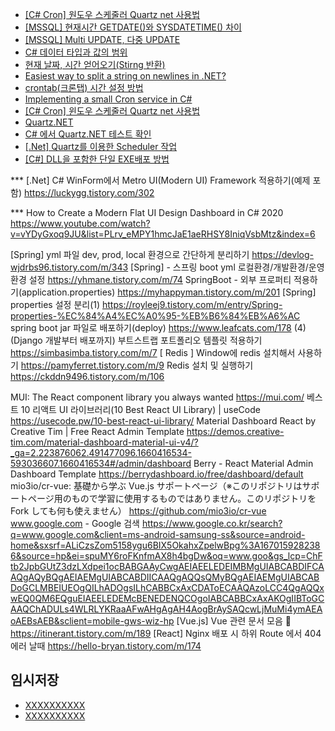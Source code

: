 

- [[C# Cron] 원도우 스케줄러 Quartz net 사용법](https://codingcoding.tistory.com/168)
- [[MSSQL] 현재시간 GETDATE()와 SYSDATETIME() 차이](https://gent.tistory.com/433)
- [[MSSQL] Multi UPDATE, 다중 UPDATE](https://hermeslog.tistory.com/465)
- [C# 데이터 타입과 값의 범위](https://yaraba.tistory.com/929)
- [현재 날짜, 시간 얻어오기(Stirng 반환)](https://j07051.tistory.com/538)
- [Easiest way to split a string on newlines in .NET?](https://stackoverflow.com/questions/1547476/easiest-way-to-split-a-string-on-newlines-in-net)
- [crontab(크론탭) 시간 설정 방법](https://yangyag.tistory.com/358)
- [Implementing a small Cron service in C#](https://www.codeproject.com/Articles/10992/Implementing-a-small-Cron-service-in-C)
- [[C# Cron] 윈도우 스케줄러 Quartz net 사용법](https://codingcoding.tistory.com/168)
- [Quartz.NET](https://www.quartz-scheduler.net/)
- [C# 에서 Quartz.NET 테스트 확인](https://csksoft.tistory.com/86)
- [[.Net] Quartz를 이용한 Scheduler 작업](https://miniweb4u.tistory.com/10)
- [[C#] DLL을 포함한 단일 EXE배포 방법](https://blog.truds.kr/310/)




*** [.Net] C# WinForm에서 Metro UI(Modern UI) Framework 적용하기(예제 포함)
https://luckygg.tistory.com/302

*** How to Create a Modern Flat UI Design Dashboard in C# 2020
https://www.youtube.com/watch?v=vYDyGxoq9JU&list=PLrv_eMPY1hmcJaE1aeRHSY8IniqVsbMtz&index=6


[Spring] yml 파일 dev, prod, local 환경으로 간단하게 분리하기
https://devlog-wjdrbs96.tistory.com/m/343
[Spring] - 스프링 boot yml 로컬환경/개발환경/운영환경 설정
https://yhmane.tistory.com/m/74
SpringBoot - 외부 프로퍼티 적용하기(application.properties)
https://myhappyman.tistory.com/m/201
[Spring] properties 설정 분리(1)
https://royleej9.tistory.com/m/entry/Spring-properties-%EC%84%A4%EC%A0%95-%EB%B6%84%EB%A6%AC
spring boot jar 파일로 배포하기(deploy)
https://www.leafcats.com/178
(4) (Django 개발부터 배포까지) 부트스트랩 포트폴리오 템플릿 적용하기
https://simbasimba.tistory.com/m/7
[ Redis ] Window에 redis 설치해서 사용하기
https://pamyferret.tistory.com/m/9
Redis 설치 및 실행하기
https://ckddn9496.tistory.com/m/106


MUI: The React component library you always wanted
https://mui.com/
베스트 10 리액트 UI 라이브러리(10 Best React UI Library) | useCode
https://usecode.pw/10-best-react-ui-library/
Material Dashboard React by Creative Tim | Free React Admin Template
https://demos.creative-tim.com/material-dashboard-material-ui-v4/?_ga=2.223876062.491477096.1660416534-593036607.1660416534#/admin/dashboard
Berry - React Material Admin Dashboard Template
https://berrydashboard.io/free/dashboard/default
mio3io/cr-vue: 基礎から学ぶ Vue.js サポートページ（※このリポジトリはサポートページ用のもので学習に使用するものではありません。このリポジトリを Fork しても何も使えません）
https://github.com/mio3io/cr-vue
www.google.com - Google 검색
https://www.google.co.kr/search?q=www.google.com&client=ms-android-samsung-ss&source=android-home&sxsrf=ALiCzsZom5158ygu6BIX5OkahxZpelwBpg%3A1670159282386&source=hp&ei=spuMY6roFKnfmAX8h4bgDw&oq=www.goo&gs_lcp=ChFtb2JpbGUtZ3dzLXdpei1ocBABGAAyCwgAEIAEELEDEIMBMgUIABCABDIFCAAQgAQyBQgAEIAEMgUIABCABDIICAAQgAQQsQMyBQgAEIAEMgUIABCABDoGCLMBEIUEOgQILhADOgsILhCABBCxAxCDAToECAAQAzoLCC4QgAQQxwEQ0QM6EQguEIAEELEDEMcBENEDENQCOgoIABCABBCxAxAKOgIIBToGCAAQChADULs4WLRLYKRaaAFwAHgAgAH4AogBrAySAQcwLjMuMi4ymAEAoAEBsAEB&sclient=mobile-gws-wiz-hp
[Vue.js] Vue 관련 문서 모음 👏
https://itinerant.tistory.com/m/189
[React] Nginx 배포 시 하위 Route 에서 404 에러 날때
https://hello-bryan.tistory.com/m/174





## 임시저장
- [XXXXXXXXXX](YYYYYYYYYY)
- [XXXXXXXXXX](YYYYYYYYYY)


